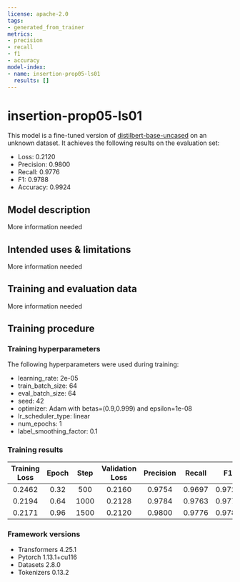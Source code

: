 ```yaml
---
license: apache-2.0
tags:
- generated_from_trainer
metrics:
- precision
- recall
- f1
- accuracy
model-index:
- name: insertion-prop05-ls01
  results: []
---
```


<!-- This model card has been generated automatically according to the information the Trainer had access to. You
should probably proofread and complete it, then remove this comment. -->

# insertion-prop05-ls01

This model is a fine-tuned version of [distilbert-base-uncased](https://huggingface.co/distilbert-base-uncased) on an unknown dataset.
It achieves the following results on the evaluation set:
- Loss: 0.2120
- Precision: 0.9800
- Recall: 0.9776
- F1: 0.9788
- Accuracy: 0.9924

## Model description

More information needed

## Intended uses & limitations

More information needed

## Training and evaluation data

More information needed

## Training procedure

### Training hyperparameters

The following hyperparameters were used during training:
- learning_rate: 2e-05
- train_batch_size: 64
- eval_batch_size: 64
- seed: 42
- optimizer: Adam with betas=(0.9,0.999) and epsilon=1e-08
- lr_scheduler_type: linear
- num_epochs: 1
- label_smoothing_factor: 0.1

### Training results

| Training Loss | Epoch | Step | Validation Loss | Precision | Recall | F1     | Accuracy |
|:-------------:|:-----:|:----:|:---------------:|:---------:|:------:|:------:|:--------:|
| 0.2462        | 0.32  | 500  | 0.2160          | 0.9754    | 0.9697 | 0.9725 | 0.9902   |
| 0.2194        | 0.64  | 1000 | 0.2128          | 0.9784    | 0.9763 | 0.9773 | 0.9919   |
| 0.2171        | 0.96  | 1500 | 0.2120          | 0.9800    | 0.9776 | 0.9788 | 0.9924   |


### Framework versions

- Transformers 4.25.1
- Pytorch 1.13.1+cu116
- Datasets 2.8.0
- Tokenizers 0.13.2
